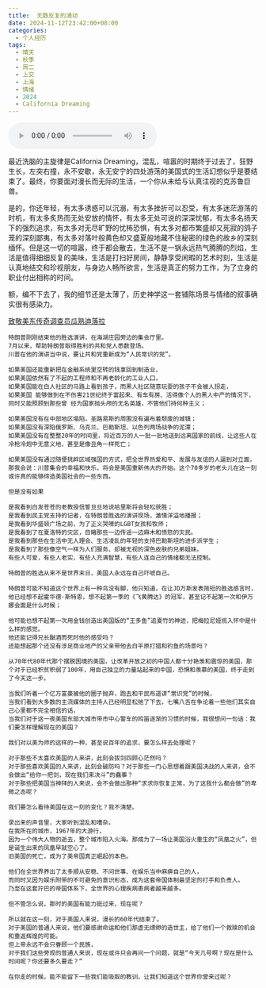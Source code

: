 ```yaml
---
title:  无数反复的涌动
date: 2024-11-12T23:42:00+08:00
categories:
  - 个人经历
tags:
  - 晴天
  - 秋季
  - 周二
  - 上交
  - 上海
  - 情绪
  - 2024
  - California Dreaming
---
```


<audio controls autoplay loop>
  <source src="/media/music/California Dreaming.mp3" type="audio/mpeg">
  Your browser does not support the audio element.
</audio>

最近洗脑的主旋律是California Dreaming，混乱，喧嚣的时期终于过去了，狂野生长，左突右撞，永不安歇，永无安宁的四处游荡的美国式的生活幻想似乎是要结束了。最终，你要面对漫长而无际的生活，一个你从未给与认真注视的克苏鲁巨兽。

是的，你还年轻，有太多诱惑可以沉溺，有太多挫折可以忍受，有太多迷茫游荡的时机，有太多炙热而无处安放的情怀，有太多无处可说的深深忧郁，有太多名扬天下的强烈追求，有太多对无尽旷野的忧柨恐惧，有太多对都市繁盛却又死寂的鸽子笼的深刻鄙夷，有太多对落叶般黄色却又盛夏般地藏不住秘密的绿色的故乡的深刻缅怀。但是这一切的喧嚣，终于都会散去，生活不是一锅永远热气腾腾的烈焰，生活是值得细细反复的美味，生活是打扫好房间，静静享受闲暇的艺术时刻，生活是认真地结交和珍视朋友，与身边人畅所欲言，生活是真正的努力工作，为了立身的职业付出相称的时间。

额，编不下去了，我的细节还是太薄了，历史神学这一套铺陈场景与情绪的叙事确实很有感染力。


[致敬美东传奇调查员瓜熟迪落拉](https://www.bilibili.com/video/BV1UiD3Y1E1H)


```
特朗普刚刚结束他的胜选演讲，在海湖庄园旁边的集会厅里。
7月以来，帮助特朗普取得胜利的共和党人悉数登场。
川普在他的演讲当中说，要让共和党重新成为“人民常识的党”。

如果美国还能重新把在金融系统里空转的钱拿回到制造业，
如果美国依然有了不起的工程师和不再老龄化的工业人口，
如果美国能在白人社区的马路上看到孩子，而黑人社区随意玩耍的孩子不会被人拐走，
如果美国 能够做到在不伤害21世纪终于富起来、有车有房、活得像个人的黑人中产的情况下，
同时又能照顾到那些曾 经为国家抛头颅的无名英雄，不管他们持何种主义；

如果美国没有在中部地区塌陷，圣路易斯的周围没有遍布着颓废的城镇；
如果美国没有深陷俄罗斯、乌克兰、巴勒斯坦、以色列两场战争的泥潭；
如果美国没有在整整20年的时间里，将近百万的人一批一批地送到远离国家的前线，让这些人在冷枪冷炮中无意义地，甚至是像丑角一样死亡；

如果美国没有通过随便挑衅区域强国的方式，把全世界热爱和平、发展与友谊的人逼到对立面，
那我会说：川普集会的幸福和快乐，将会是美国重新伟大的开始。这个70多岁的老头儿在这一刻或许真的能够缔造美国社会的一些东西。

但是没有如果
```
```
是我看到白发苍苍的老教授信誓旦旦地说哈里斯将会轻松获胜；
是我看到民主党支持的记者，在特朗普胜选的演讲现场，激情洋溢地播报；
是我看到华盛顿广场之前，为了正义哭嚎的LGBT女孩和牧师；
是我看到了在夏洛特的灾区，目睹那些一边传谣一边麻木和愤怒的灾民。
是我看到那些在生活中无人理会、生活凌乱的年轻的支持巴勒斯坦的进步派学生；
是我看到了那些像空气一样为人们服务、却被无视的深色皮肤的兄弟姐妹。
有些人可爱，有些人老实，有些人充满智慧，有些人连自己的情绪都无法控制。
```
```
特朗普的胜选从来不是世界末日，美国人永远在自己吓唬自己。

特朗普可能不知道这个世界上有一种鸟没有脚，他只知道，在让JD万斯发表简短的胜选感言时，他已经想不起霍华德·斯特恩，想不起第一季的《飞黄腾达》的冠军，甚至记不起第一次和伊万娜会面是什么时候；

他可能也想不起第一次用金钱创造出美国版的“王多鱼”追夏竹的神迹，把梅拉尼娅揽入怀中是什么样的感觉。
他还能记得兄长酗酒而死时他的感受吗？
还能想起那个还没有涉足商业地产的父亲带他去白平原打猎和钓鱼的场景吗？

从70年代80年代那个摆脱困境的美国，让改革开放之初的中国人都十分艳羡和震惊的美国，那个对于已经积贫积弱了100年，用自己独立的力量站起来的中国，恐惧和羡慕的美国，终于走到了今天这一步。

当我们听着一个亿万富豪被他的圈子抛弃，跑去和平民布道讲“常识党”的时候，
当我们看到大多数的主流媒体的主持人已经明显松弛了下去，七嘴八舌在争论着一些他们其实自己心里都不完全相信的话，
当我们对于这一夜美国东部大城市带市中心警车的鸣笛逐渐的习惯的时候，我很想问一句话：我们要怎样理解现在的美国？
```
```
我们对以美为师的这样的一种，甚至说百年的追求，要怎么样去处理呢？

对于那些不太喜欢美国的人来讲，此刻会拔剑四顾心茫然吗？
对于那些喜欢美国的人来讲，此刻会破防吗？对于那些一门心思想着跟美国决战的人来讲，会不会做出“给你一把剑，现在我们来决斗”的蠢事？
对于那些把美国当神拜的人来说，会不会做出那种“求求你恢复正常，为了这我什么都会做”的卑微之态呢？

我们要怎么看待美国在这一刻的变化？我不清楚。

录出来的声音里，大家听到混乱和嘈杂。
在我所在的城市，1967年的大游行，
因为一个伟大人物的逝去，整个城市陷入火海。那成为了一场让美国浴火重生的“凤凰之火”，但是诞生出来的凤凰早就空心了。
旧美国的死亡，成为了美帝国真正崛起的本色。
```
```
他们在全世界养出了太多顺从安稳、不问世事、在娱乐当中麻痹自己的人，
而同时又因为娱乐附带的不可避免的意识形态，成为这套帝国体制最坚定的打手和负责人。
乃至在这套拧巴的帝国体系下，全世界的心理疾病患病者越来越多。

但不管怎么说，那时的美国有能力挺过来，现在呢？

所以就在这一刻，对于美国人来说，漫长的60年代结束了。
对于美国的普通人来说，他们要感谢命运和他们那虚无缥缈的造世主，给了他们一个救赎的机会和重返辉煌的可能。
但上帝永远不会只眷顾一个民族，
对于我们这些旁观的普通人来说，现在或许只会再问一个问题，就是“今天几号啊？现在是什么时间呢？你还要多久要走？”

在你走的时候，能不能留下一些我们能吸取的教训，让我们知道这个世界你曾来过呢？

```

